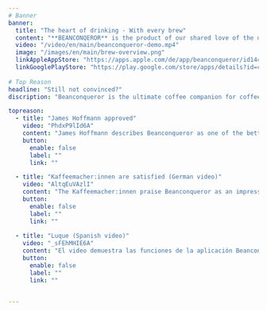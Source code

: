 ```yaml
---
# Banner
banner:
  title: "The heart of drinking - With every brew"
  content: "**BEANCONQEROR** is the product of our shared love of the drink in our cups and in our hearts. Whether you’re just starting out, or are an experienced barista, Beanconqueror will help you get the most out of your coffee."
  video: "/video/en/main/beanconqueror-demo.mp4"
  image: "/images/en/main/brew-overview.png"
  linkAppleAppStore: "https://apps.apple.com/de/app/beanconqueror/id1445297158"
  linkGooglePlayStore: "https://play.google.com/store/apps/details?id=com.beanconqueror.app"
  
# Top Reason
headline: "Still not convinced?"
discription: "Beanconqueror is the ultimate coffee companion for coffee enthusiasts. Here are some of the top reasons to choose Beanconqueror:"

topreason:
  - title: "James Hoffmann approved"
    video: "PhdxP9lId6A"
    content: "James Hoffmann describes Beanconqueror as one of the better Android apps for tracking and optimizing coffee brews. He highlights that the app is well designed and offers similar features to other leading apps."
    button:
      enable: false
      label: ""
      link: ""

  - title: "Kaffeemacher:innen are satisfied (German video)"
    video: "AltqEuVAzlI"
    content: "The Kaffeemacher:innen praise Beanconqueror as an impressive, versatile, and free app that allows users to save and adjust all relevant parameters for coffee preparation. They highlight its open-source nature, data privacy features, and the ability to customize the app while connecting it to various devices like scales or temperature sensors"
    button:
      enable: false
      label: ""
      link: ""
      
  - title: "Luque (Spanish video)"
    video: "_sFEhMHIE6A"
    content: "El video demuestra las funciones de la aplicación Beanconqueror, mostrando varias pantallas de la app y explicando cómo configurar y rastrear las preparaciones de café. Se muestra la versatilidad de la aplicación para el seguimiento y la optimización de la preparación del café, incluyendo la capacidad de ajustar y monitorear diversos parámetros."
    button:
      enable: false
      label: ""
      link: ""

  
---
```

